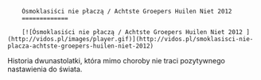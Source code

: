 
        Ósmoklasiści nie płaczą / Achtste Groepers Huilen Niet 2012 
        =============
        
        [![Ósmoklasiści nie płaczą / Achtste Groepers Huilen Niet 2012 ](http://vidos.pl/images/player.gif)](http://vidos.pl/smoklasisci-nie-placza-achtste-groepers-huilen-niet-2012)
        
        
 Historia dwunastolatki, która mimo choroby nie traci pozytywnego nastawienia do świata.
    